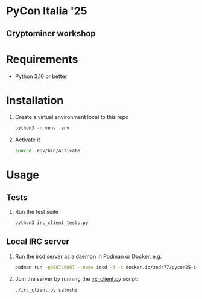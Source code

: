 # PyCon Italia '25
## Cryptominer workshop

# Requirements
 - Python 3.10 or better

# Installation
 1. Create a virtual environment local to this repo
    ```bash
    python3 -m venv .env
    ```
 2. Activate it
    ```bash
    source .env/bin/activate
    ```

# Usage
## Tests
 1. Run the test suite
    ```bash
    python3 irc_client_tests.py
    ```

## Local IRC server
 1. Run the ircd server as a daemon in Podman or Docker, e.g.
    ```bash
    podman run -p6667:6667 --name ircd -d -t docker.io/zedr77/pycon25-ircd
    ```

 2. Join the server by running the [irc_client.py](irc_client.py) script:
    ```bash
    ./irc_client.py satoshi
    ```

